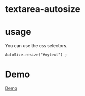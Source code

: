 # textarea-autosize

# usage
You can use the css selectors.
```
AutoSize.resize("#mytext") ;
```

# Demo
[Demo](https://rawgit.com/jeno5980515/textarea-autosize/master/index.html)

